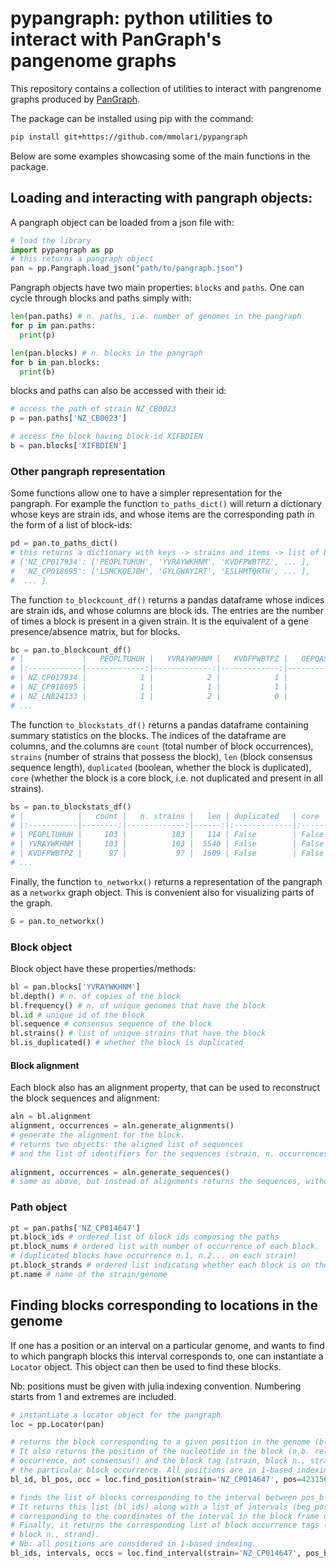 # pypangraph: python utilities to interact with PanGraph's pangenome graphs

This repository contains a collection of utilities to interact with pangrenome graphs produced by [PanGraph](https://github.com/neherlab/pangraph).

The package can be installed using pip with the command:

```bash
pip install git+https://github.com/mmolari/pypangraph
```

Below are some examples showcasing some of the main functions in the package.

## Loading and interacting with pangraph objects:

A pangraph object can be loaded from a json file with:

```python
# load the library
import pypangraph as pp
# this returns a pangraph object
pan = pp.Pangraph.load_json("path/to/pangraph.json")
```

Pangraph objects have two main properties: `blocks` and `paths`. One can cycle through blocks and paths simply with:

```python
len(pan.paths) # n. paths, i.e. number of genomes in the pangraph
for p in pan.paths:
  print(p)

len(pan.blocks) # n. blocks in the pangraph
for b in pan.blocks:
  print(b)
```

blocks and paths can also be accessed with their id:

```python
# access the path of strain NZ_CB0023  
p = pan.paths['NZ_CB0023']

# access the block having block-id XIFBDIEN
b = pan.blocks['XIFBDIEN']
```

### Other pangraph representation

Some functions allow one to have a simpler representation for the pangraph. For example the function `to_paths_dict()` will return a dictionary whose keys are strain ids, and whose items are the corresponding path in the form of a list of block-ids:

```python
pd = pan.to_paths_dict()
# this returns a dictionary with keys -> strains and items -> list of block ids
# {'NZ_CP017934': ['PEOPLTUHUH', 'YVRAYWKHNM', 'KVDFPWBTPZ', ... ],
#  'NZ_CP018695': ['LSMCKQEJBH', 'GYLGWAYIRT', 'ESLHMTQRTH', ... ],
#  ... }
```

The function `to_blockcount_df()` returns a pandas dataframe whose indices are strain ids, and whose columns are block ids. The entries are the number of times a block is present in a given strain. It is the equivalent of a gene presence/absence matrix, but for blocks.

```python
bc = pan.to_blockcount_df()
# |             |   PEOPLTUHUH |   YVRAYWKHNM |   KVDFPWBTPZ |   OEPQASJFSS | ...
# |:------------|-------------:|-------------:|-------------:|-------------:|
# | NZ_CP017934 |            1 |            2 |            1 |            1 |
# | NZ_CP018695 |            1 |            1 |            1 |            0 |
# | NZ_LN824133 |            1 |            2 |            0 |            0 |
# ...
```

The function `to_blockstats_df()` returns a pandas dataframe containing summary statistics on the blocks. The indices of the dataframe are columns, and the columns are `count` (total number of block occurrences), `strains` (number of strains that possess the block), `len` (block consensus sequence length), `duplicated` (boolean, whether the block is duplicated), `core` (whether the block is a core block, i.e. not duplicated and present in all strains).

```python
bs = pan.to_blockstats_df()
# |            |   count |   n. strains |   len | duplicated   | core   |
# |:-----------|--------:|-------------:|------:|:-------------|:-------|
# | PEOPLTUHUH |     103 |          103 |   114 | False        | False  |
# | YVRAYWKHNM |     103 |          103 |  5540 | False        | False  |
# | KVDFPWBTPZ |      97 |           97 |  1609 | False        | False  |
# ...
```


Finally, the function `to_networkx()` returns a representation of the pangraph as a `networkx` graph object. This is convenient also for visualizing parts of the graph.

```python
G = pan.to_networkx()
```

### Block object

Block object have these properties/methods:
```python
bl = pan.blocks['YVRAYWKHNM']
bl.depth() # n. of copies of the block
bl.frequency() # n. of unique genomes that have the block
bl.id # unique id of the block
bl.sequence # consensus sequence of the block
bl.strains() # list of unique strains that have the block 
bl.is_duplicated() # whether the block is duplicated
```

#### Block alignment

Each block also has an alignment property, that can be used to reconstruct the block sequences and alignment:
```python
aln = bl.alignment
alignment, occurrences = aln.generate_alignments()
# generate the alignment for the block.
# returns two objects: the aligned list of sequences
# and the list of identifiers for the sequences (strain, n. occurrences, dna strand)
  
alignment, occurrences = aln.generate_sequences()
# same as above, but instead of alignments returns the sequences, without gaps.
```

### Path object


```python
pt = pan.paths['NZ_CP014647']
pt.block_ids # ordered list of block ids composing the paths
pt.block_nums # ordered list with number of occurrence of each block.
# (duplicated blocks have occurrence n.1, n.2... on each strain)
pt.block_strands # ordered list indicating whether each block is on the direct or reverse dna strand
pt.name # name of the strain/genome
```

## Finding blocks corresponding to locations in the genome

If one has a position or an interval on a particular genome, and wants to find to which pangraph blocks this interval corresponds to, one can instantiate a `Locator` object. This object can then be used to find these blocks.

Nb: positions must be given with julia indexing convention. Numbering starts from 1 and extremes are included.

```python
# instantiate a locator object for the pangraph
loc = pp.Locator(pan)

# returns the block corresponding to a given position in the genome (bl_id).
# It also returns the position of the nucleotide in the block (n.b. relative to block
# occurrence, not consensus!) and the block tag (strain, block n., strand) identifying
# the particular block occurrence. All positions are in 1-based indexing.
bl_id, bl_pos, occ = loc.find_position(strain='NZ_CP014647', pos=4231563)

# finds the list of blocks corresponding to the interval between pos_b and pos_e.
# It returns this list (bl_ids) along with a list of intervals (beg_pos, end_pos)
# corresponding to the coordinates of the interval in the block frame of reference.
# Finally, it returns the corresponding list of block occurrence tags (strain, 
# block n., strand).
# Nb: all positions are considered in 1-based indexing. 
bl_ids, intervals, occs = loc.find_interval(strain='NZ_CP014647', pos_b=5034, pos_e=7028)
```
